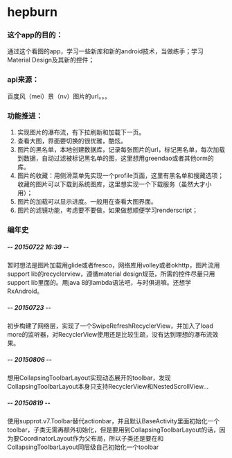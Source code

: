 # hepburn

### 这个app的目的：
通过这个看图的app，学习一些新库和新的android技术，当做练手；学习Material Design及其新的控件；

### api来源：
百度风（mei）景（nv）图片的url。。。

### 功能推进：
1. 实现图片的瀑布流，有下拉刷新和加载下一页。
2. 查看大图，界面要切换的很优雅，酷炫。
3. 图片的黑名单，本地创建数据库，记录每张图片的url，标记黑名单，每次加载到数据，自动过滤被标记黑名单的图，这里想用greendao或者其他orm的库。
4. 图片的收藏：用侧滑菜单先实现一个profile页面，这里有黑名单和搜藏选项；收藏的图片可以下载到系统图库，这里想实现一个下载服务（虽然大才小用）；
5. 图片的加载可以显示进度。一般用在查看大图界面。
6. 图片的滤镜功能，考虑要不要做，如果做想顺便学习renderscript；


### 编年史
##### -- 20150722 16:39 --
暂时想法是图片加载用glide或者fresco，网络库用volley或者okhttp，图片流用support lib的recyclerview，遵循material design规范，所需的控件尽量只用support lib里面的。用java 8的lambda语法吧，与时俱进嘛。还想学RxAndroid。

##### -- 20150723 --
初步构建了网络层，实现了一个SwipeRefreshRecyclerView，并加入了load more的监听器，对RecyclerView使用还是比较生疏，没有达到理想的瀑布流效果。

##### -- 20150806 --
想用CollapsingToolbarLayout实现动态展开的toolbar，发现CollapsingToolbarLayout本身只支持RecyclerView和NestedScrollView...

##### -- 20150819 --
使用supprot.v7.Toolbar替代actionbar，并且默认BaseActivity里面初始化一个toolbar，子类无需再额外初始化，但是要用到CollapsingToolbarLayout的话，因为要CoordinatorLayout作为父布局，所以子类还是要在和CollapsingToolbarLayout同层级自己初始化一个toolbar

